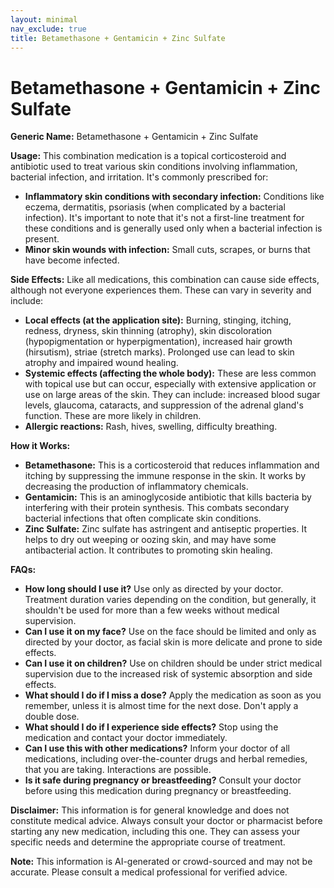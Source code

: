 ```yaml
---
layout: minimal
nav_exclude: true
title: Betamethasone + Gentamicin + Zinc Sulfate
---
```


# Betamethasone + Gentamicin + Zinc Sulfate

**Generic Name:** Betamethasone + Gentamicin + Zinc Sulfate

**Usage:** This combination medication is a topical corticosteroid and antibiotic used to treat various skin conditions involving inflammation, bacterial infection, and irritation.  It's commonly prescribed for:

* **Inflammatory skin conditions with secondary infection:**  Conditions like eczema, dermatitis, psoriasis (when complicated by a bacterial infection).  It's important to note that it's not a first-line treatment for these conditions and is generally used only when a bacterial infection is present.
* **Minor skin wounds with infection:**  Small cuts, scrapes, or burns that have become infected.


**Side Effects:**  Like all medications, this combination can cause side effects, although not everyone experiences them.  These can vary in severity and include:

* **Local effects (at the application site):** Burning, stinging, itching, redness, dryness, skin thinning (atrophy), skin discoloration (hypopigmentation or hyperpigmentation), increased hair growth (hirsutism), striae (stretch marks).  Prolonged use can lead to skin atrophy and impaired wound healing.
* **Systemic effects (affecting the whole body):**  These are less common with topical use but can occur, especially with extensive application or use on large areas of the skin.  They can include: increased blood sugar levels, glaucoma, cataracts, and suppression of the adrenal gland's function.  These are more likely in children.
* **Allergic reactions:** Rash, hives, swelling, difficulty breathing.


**How it Works:**

* **Betamethasone:** This is a corticosteroid that reduces inflammation and itching by suppressing the immune response in the skin. It works by decreasing the production of inflammatory chemicals.
* **Gentamicin:** This is an aminoglycoside antibiotic that kills bacteria by interfering with their protein synthesis. This combats secondary bacterial infections that often complicate skin conditions.
* **Zinc Sulfate:** Zinc sulfate has astringent and antiseptic properties. It helps to dry out weeping or oozing skin, and may have some antibacterial action.  It contributes to promoting skin healing.


**FAQs:**

* **How long should I use it?**  Use only as directed by your doctor. Treatment duration varies depending on the condition, but generally, it shouldn't be used for more than a few weeks without medical supervision.
* **Can I use it on my face?**  Use on the face should be limited and only as directed by your doctor, as facial skin is more delicate and prone to side effects.
* **Can I use it on children?** Use on children should be under strict medical supervision due to the increased risk of systemic absorption and side effects.
* **What should I do if I miss a dose?** Apply the medication as soon as you remember, unless it is almost time for the next dose.  Don't apply a double dose.
* **What should I do if I experience side effects?** Stop using the medication and contact your doctor immediately.
* **Can I use this with other medications?**  Inform your doctor of all medications, including over-the-counter drugs and herbal remedies, that you are taking.  Interactions are possible.
* **Is it safe during pregnancy or breastfeeding?** Consult your doctor before using this medication during pregnancy or breastfeeding.


**Disclaimer:** This information is for general knowledge and does not constitute medical advice.  Always consult your doctor or pharmacist before starting any new medication, including this one.  They can assess your specific needs and determine the appropriate course of treatment.


**Note:** This information is AI-generated or crowd-sourced and may not be accurate. Please consult a medical professional for verified advice.